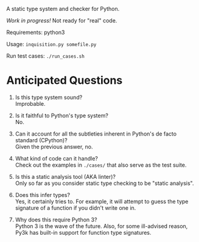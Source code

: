 A static type system and checker for Python.

*Work in progress!* Not ready for "real" code.

Requirements: python3

Usage: `inquisition.py somefile.py`

Run test cases: `./run_cases.sh`


Anticipated Questions
=====================

1. Is this type system sound?  
Improbable.

2. Is it faithful to Python's type system?  
No.

3. Can it account for all the subtleties inherent in Python's de facto
standard (CPython)?  
Given the previous answer, no.

4. What kind of code can it handle?  
Check out the examples in `./cases/` that also serve as the test suite.

5. Is this a static analysis tool (AKA linter)?  
Only so far as you consider static type checking to be "static analysis".

6. Does this infer types?  
Yes, it certainly tries to. For example, it will attempt to guess the type
signature of a function if you didn't write one in.

7. Why does this require Python 3?  
Python 3 is the wave of the future. Also, for some ill-advised reason, Py3k has
built-in support for function type signatures.
